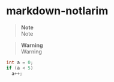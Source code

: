 # markdown-notlarim
> **Note** <br>
> Note

> **Warning** <br>
> Warning

```c
int a = 0;
if (a < 5)
  a++;
```
